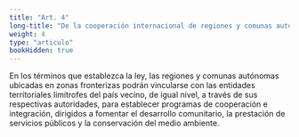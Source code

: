 ```yaml
---
title: "Art. 4"
long-title: "De la cooperación internacional de regiones y comunas autónomas"
weight: 4
type: "articulo"
bookHidden: true
---
```


En los términos que establezca la ley, las regiones y comunas autónomas ubicadas en zonas fronterizas podrán vincularse con las entidades territoriales limítrofes del país vecino, de igual nivel, a través de sus respectivas autoridades, para establecer programas de cooperación e integración, dirigidos a fomentar el desarrollo comunitario, la prestación de servicios públicos y la conservación del medio ambiente.
